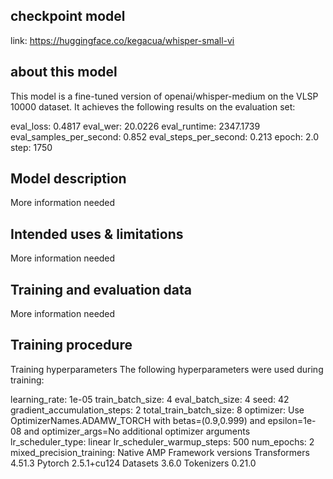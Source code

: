 ## checkpoint model
link: https://huggingface.co/kegacua/whisper-small-vi

## about this model
This model is a fine-tuned version of openai/whisper-medium on the VLSP 10000 dataset. It achieves the following results on the evaluation set:

eval_loss: 0.4817
eval_wer: 20.0226
eval_runtime: 2347.1739
eval_samples_per_second: 0.852
eval_steps_per_second: 0.213
epoch: 2.0
step: 1750

## Model description
More information needed

## Intended uses & limitations
More information needed

## Training and evaluation data
More information needed

## Training procedure
Training hyperparameters
The following hyperparameters were used during training:

learning_rate: 1e-05
train_batch_size: 4
eval_batch_size: 4
seed: 42
gradient_accumulation_steps: 2
total_train_batch_size: 8
optimizer: Use OptimizerNames.ADAMW_TORCH with betas=(0.9,0.999) and epsilon=1e-08 and optimizer_args=No additional optimizer arguments
lr_scheduler_type: linear
lr_scheduler_warmup_steps: 500
num_epochs: 2
mixed_precision_training: Native AMP
Framework versions
Transformers 4.51.3
Pytorch 2.5.1+cu124
Datasets 3.6.0
Tokenizers 0.21.0